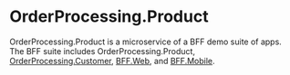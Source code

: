 # OrderProcessing.Product

OrderProcessing.Product is a microservice of a BFF demo suite of apps. The BFF suite includes OrderProcessing.Product, [OrderProcessing.Customer](https://github.com/Sara-Jade/OrderProcessing.Customer), [BFF.Web](https://github.com/Sara-Jade/BFF.Web), and [BFF.Mobile](https://github.com/Sara-Jade/BFF.Mobile).
